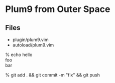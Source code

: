 # Plum9 from Outer Space

## Files
- plugin/plum9.vim
- autoload/plum9.vim

% echo hello \
   foo \
  bar

% git add . && git commit -m "fix" && git push

